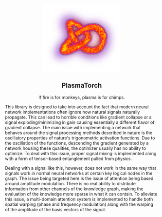 <p align="center">
    <img width="50%" height="50%" src="./logo.png">
</p>

<div align="center">
    <h2>PlasmaTorch</h2>
    <p>If fire is for monkeys, plasma is for chimps.</p>
</div>

This library is designed to take into account the fact that modern neural network implementations
often ignore how natural signals naturally propagate. This can lead to horrible conditions like gradient collapse
or a signal exploding/minimizing in gain causing essentially a different flavor of gradient collapse. The main
issue with implementing a network that behaves around the signal processing methods described in nature
is the oscillatory properties of nature's trigonometric activation functions. Due to the oscillation of the functions,
descending the gradient generated by a network housing these qualities, the optimizer usually has no ability to optimize.
To deal with this issue, proper signal mixing is implemented along with a form of tensor-based entanglement pulled from physics.

Dealing with a signal like this, however, does not work in the same way that signals work in normal neural networks
at certain key logical nodes in the graph. The issue being targeted here is the issue of attention being based around
amplitude modulation. There is no real ability to distribute information from other channels of the knowledge graph,
making the evaluation of the knowledge more sparse in what it can contain. To alleviate this issue, a multi-domain attention
system is implemented to handle both spatial warping (phase and frequency modulation) along with the warping of the amplitude
of the basis vectors of the signal.
